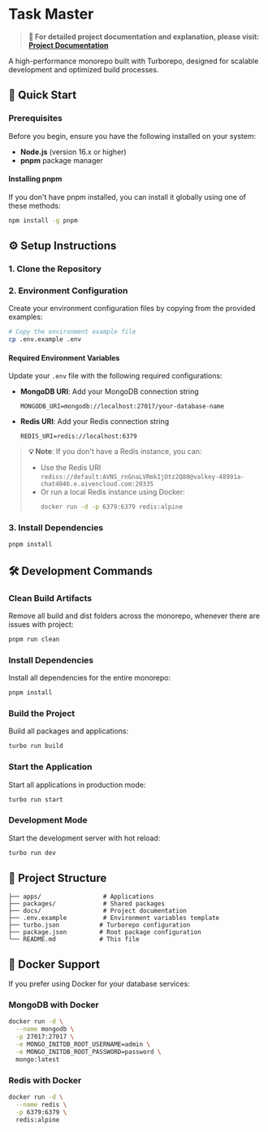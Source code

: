 # Task Master

> **📖 For detailed project documentation and explanation, please visit: [Project Documentation](https://docs.google.com/document/d/1V2UdXDAeE1iRs6zQpTVHdb4T5nWZXshNNd9qStffN0E/edit?usp=sharing)**

A high-performance monorepo built with Turborepo, designed for scalable development and optimized build processes.

## 🚀 Quick Start

### Prerequisites

Before you begin, ensure you have the following installed on your system:

- **Node.js** (version 16.x or higher)
- **pnpm** package manager

#### Installing pnpm

If you don't have pnpm installed, you can install it globally using one of these methods:

```bash
npm install -g pnpm
```

## ⚙️ Setup Instructions

### 1. Clone the Repository

### 2. Environment Configuration

Create your environment configuration files by copying from the provided examples:

```bash
# Copy the environment example file
cp .env.example .env
```

#### Required Environment Variables

Update your `.env` file with the following required configurations:

- **MongoDB URI**: Add your MongoDB connection string

  ```
  MONGODB_URI=mongodb://localhost:27017/your-database-name
  ```

- **Redis URI**: Add your Redis connection string
  ```
  REDIS_URI=redis://localhost:6379
  ```

> **💡 Note**: If you don't have a Redis instance, you can:
>
> - Use the Redis URI `rediss://default:AVNS_rnGnaLVRmkIjOtz2Q80@valkey-48991a-chat4046.e.aivencloud.com:20335`
> - Or run a local Redis instance using Docker:
>   ```bash
>   docker run -d -p 6379:6379 redis:alpine
>   ```

### 3. Install Dependencies

```bash
pnpm install
```

## 🛠️ Development Commands

### Clean Build Artifacts

Remove all build and dist folders across the monorepo, whenever there are issues with project:

```bash
pnpm run clean
```

### Install Dependencies

Install all dependencies for the entire monorepo:

```bash
pnpm install
```

### Build the Project

Build all packages and applications:

```bash
turbo run build
```

### Start the Application

Start all applications in production mode:

```bash
turbo run start
```

### Development Mode

Start the development server with hot reload:

```bash
turbo run dev
```

## 📁 Project Structure

```
├── apps/                 # Applications
├── packages/             # Shared packages
├── docs/                 # Project documentation
├── .env.example          # Environment variables template
├── turbo.json           # Turborepo configuration
├── package.json         # Root package configuration
└── README.md            # This file
```

## 🐳 Docker Support

If you prefer using Docker for your database services:

### MongoDB with Docker

```bash
docker run -d \
  --name mongodb \
  -p 27017:27017 \
  -e MONGO_INITDB_ROOT_USERNAME=admin \
  -e MONGO_INITDB_ROOT_PASSWORD=password \
  mongo:latest
```

### Redis with Docker

```bash
docker run -d \
  --name redis \
  -p 6379:6379 \
  redis:alpine
```
